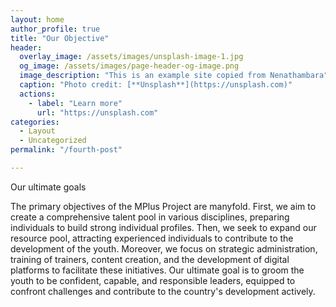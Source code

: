 ```yaml
---
layout: home
author_profile: true
title: "Our Objective"
header:
  overlay_image: /assets/images/unsplash-image-1.jpg
  og_image: /assets/images/page-header-og-image.png
  image_description: "This is an example site copied from Nenathambara"
  caption: "Photo credit: [**Unsplash**](https://unsplash.com)"
  actions:
    - label: "Learn more"
      url: "https://unsplash.com"
categories:
  - Layout
  - Uncategorized
permalink: "/fourth-post"

---
```


Our ultimate goals

The primary objectives of the MPlus Project are manyfold. First, we aim to create a comprehensive talent pool in various disciplines, preparing individuals to build strong individual profiles. Then, we seek to expand our resource pool, attracting experienced individuals to contribute to the development of the youth. Moreover, we focus on strategic administration, training of trainers, content creation, and the development of digital platforms to facilitate these initiatives. Our ultimate goal is to groom the youth to be confident, capable, and responsible leaders, equipped to confront challenges and contribute to the country's development actively.